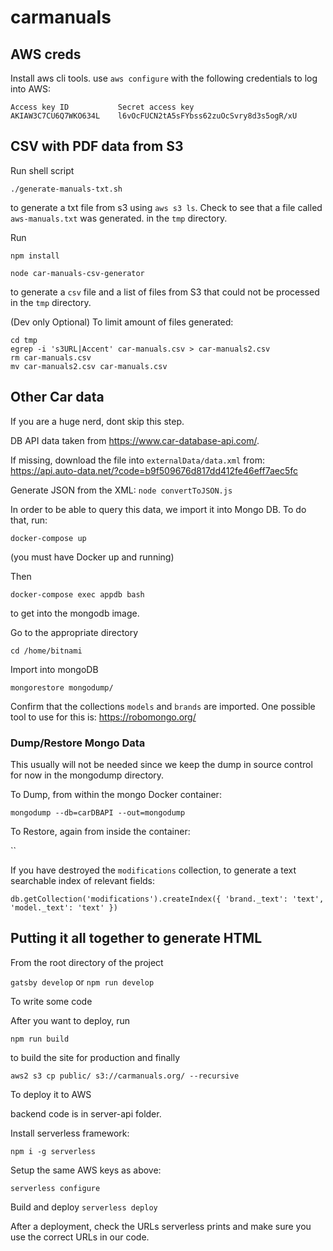 # carmanuals

## AWS creds
Install aws cli tools. use `aws configure` with the following credentials to log into AWS:
```
Access key ID	        Secret access key
AKIAW3C7CU6Q7WKO634L	l6vOcFUCN2tA5sFYbss62zuOcSvry8d3s5ogR/xU
```
## CSV with PDF data from S3
Run shell script 

`./generate-manuals-txt.sh`
 
to generate a txt file from s3 using `aws s3 ls`. Check to see that a file called `aws-manuals.txt` was generated. in the `tmp` directory.

Run 

`npm install`

`node car-manuals-csv-generator`
 
to generate a `csv` file and a list of files from S3 that could not be processed in the `tmp` directory.

(Dev only Optional)
To limit amount of files generated:

```
cd tmp
egrep -i 's3URL|Accent' car-manuals.csv > car-manuals2.csv
rm car-manuals.csv
mv car-manuals2.csv car-manuals.csv
```

## Other Car data

If you are a huge nerd, dont skip this step.

DB API data taken from https://www.car-database-api.com/. 

If missing, download the file into `externalData/data.xml` from: https://api.auto-data.net/?code=b9f509676d817dd412fe46eff7aec5fc

Generate JSON from the XML: `node convertToJSON.js`

In order to be able to query this data, we import it into Mongo DB. To do that, run: 

`docker-compose up` 

(you must have Docker up and running)

Then 

`docker-compose exec appdb bash` 

to get into the mongodb image.

Go to the appropriate directory 

`cd /home/bitnami`

Import into mongoDB 

`mongorestore mongodump/`

Confirm that the collections `models` and `brands` are imported. One possible tool to use for this is: https://robomongo.org/

### Dump/Restore Mongo Data
This usually will not be needed since we keep the dump in source control for now in the mongodump directory.

To Dump, from within the mongo Docker container:

`mongodump --db=carDBAPI --out=mongodump`

To Restore, again from inside the container:

``

If you have destroyed the `modifications` collection, to generate a text searchable index of relevant fields:

`
db.getCollection('modifications').createIndex({
     'brand._text': 'text',
     'model._text': 'text'
     })
`

## Putting it all together to generate HTML

From the root directory of the project

`gatsby develop` or `npm run develop`

To write some code

After you want to deploy, run 

`npm run build`

to build the site for production and finally

`aws2 s3 cp public/ s3://carmanuals.org/ --recursive`

To deploy it to AWS

backend code is in server-api folder.

Install serverless framework:

`npm i -g serverless`

Setup the same AWS keys as above:

`serverless configure`

Build and deploy
`serverless deploy`

After a deployment, check the URLs serverless prints and make sure you use the correct URLs in our code.
